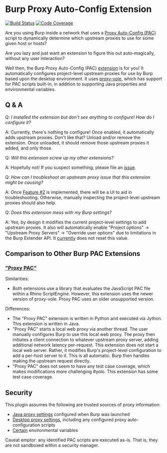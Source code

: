 # Burp Proxy Auto-Config Extension

[![Build Status](https://travis-ci.org/CoastalHacking/burp-pac.svg?branch=master)](https://travis-ci.org/CoastalHacking/burp-pac) [![Code Coverage](https://img.shields.io/codecov/c/github/CoastalHacking/burp-pac/master.svg)](https://codecov.io/github/CoastalHacking/burp-pac?branch=master)

Are you using Burp inside a network that uses a [Proxy Auto-Config (PAC)][pac] script to dynamically determine which upstream proxies to use for some given host or hosts?

Are you lazy and just want an extension to figure this out auto-magically, without any user interaction?

Well then, the Burp Proxy Auto-Config (PAC) [extension][burpext] is for you! It automatically configures project-level upstream proxies for use by Burp based upon the desktop environment. It uses [proxy-vole][proxyVole], which has support for PAC scripts built-in, in addition to supporting Java properties and environmental variables.

## Q & A

Q: _I installed the extension but don't see anything to configure! How do I configure it?_

A: Currently, there's nothing to configure! Once enabled, it automatically adds upstream proxies. Don't
like that? Unload and/or remove the extension. Once unloaded, it should remove those upstream proxies
it added, and only those.

Q: _Will this extension screw up my other extensions?_

A: Hopefully not! If you suspect something, please file an [issue][pacissues].

Q: _How can I troubleshoot an upstream proxy issue that this extension might be causing?_

A: Once [Feature #2][feature_2] is implemented, there will be a UI to aid in troubleshooting.
Otherwise, manually inspecting the project-level upstream proxies should also help.

Q: _Does this extension mess with my Burp settings?_

A: Yes, by design it modifies the current project-level settings to add upstream proxies.
It also will automatically enable "Project options" &rarr; "Upstream Proxy Servers" &rarr;
"Override user options" due to limitations in the Burp Extender API. It [currently][bug_13]
does not reset this value.

## Comparison to Other Burp PAC Extensions

### ["Proxy PAC"][proxypac]  

Similarities:

* Both extensions use a library that evaluates the JavaScript PAC file within a Rhino ScriptEngine. However, this extension uses the newer version of proxy-vole. Proxy PAC uses an older unsupported version.  

Differences:

* The "Proxy PAC" extension is written in Python and executed via Jython. This extension is written in Java.
* "Proxy PAC" starts a local web proxy via another thread.
The user manually configures Burp to use this local web proxy.
The proxy then initiates a client connection to whatever upstream proxy server, adding additional network latency per-request. This extension does not start a local web server. Rather, it modifies Burp's project-level configuration to add a per-host server to it. This is all automatic. Burp then handles making the upstream request directly. 
* "Proxy PAC" does not seem to have any test case coverage, which makes modifications more challenging #yolo. This extension has some test case coverage.

## Security

This plugin assumes the following are trusted sources of proxy information:
* [Java proxy settings][proxyVoleJava] configured when Burp was launched
* [Desktop proxy settings][proxyVoleOS], including any configured proxy auto-configuration scripts
* [Certain][proxyVoleEnv] environmental variables

Caveat emptor: any identified PAC scripts are executed as-is. That is, they are not sandboxed within a security manager. 

[bug_13]: https://github.com/CoastalHacking/burp-pac/issues/13
[feature_2]: https://github.com/CoastalHacking/burp-pac/issues/2
[pacissues]: https://github.com/CoastalHacking/burp-pac/issues
[pac]: https://en.wikipedia.org/wiki/Proxy_auto-config
[burpext]: https://portswigger.net/burp/extender/
[proxyVole]: https://github.com/MarkusBernhardt/proxy-vole
[proxyVoleJava]: https://github.com/MarkusBernhardt/proxy-vole/blob/master/src/main/java/com/github/markusbernhardt/proxy/search/java/JavaProxySearchStrategy.java#L13
[proxyVoleOS]: https://github.com/MarkusBernhardt/proxy-vole/blob/master/src/main/java/com/github/markusbernhardt/proxy/search/desktop/DesktopProxySearchStrategy.java
[proxyVoleEnv]: https://github.com/MarkusBernhardt/proxy-vole/blob/master/src/main/java/com/github/markusbernhardt/proxy/search/env/EnvProxySearchStrategy.java#L45
[proxypac]: https://github.com/vincd/burpproxypacextension
